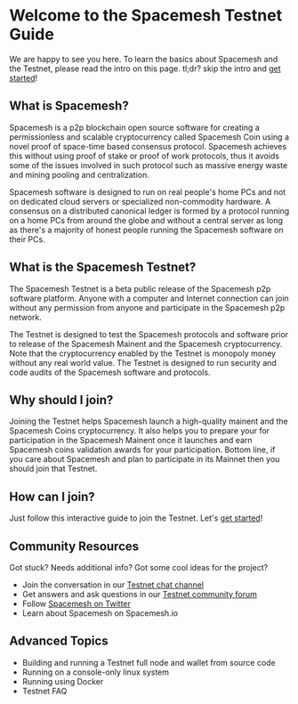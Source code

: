 # Welcome to the Spacemesh Testnet Guide

We are happy to see you here. To learn the basics about Spacemesh and the Testnet, please read the intro on this page. tl;dr? skip the intro and [get started](install.md)!

## What is Spacemesh?
Spacemesh is a p2p blockchain open source software for creating a permissionless and scalable cryptocurrency called Spacemesh Coin using a novel proof of space-time based consensus protocol. Spacemesh achieves this without using proof of stake or proof of work protocols, thus it avoids some of the issues involved in such protocol such as massive energy waste and mining pooling and centralization.

Spacemesh software is designed to run on real people's home PCs and not on dedicated cloud servers or specialized non-commodity hardware. A consensus on a distributed canonical ledger is formed by a protocol running on a home PCs from around the globe and without a central server as long as there's a majority of honest people running the Spacemesh software on their PCs.

## What is the Spacemesh Testnet?
The Spacemesh Testnet is a beta public release of the Spacemesh p2p software platform. Anyone with a computer and Internet connection can join without any permission from anyone and participate in the Spacemesh p2p network.

The Testnet is designed to test the Spacemesh protocols and software prior to release of the Spacemesh Mainent and the Spacemesh cryptocurrency. Note that the cryptocurrency enabled by the Testnet is monopoly money without any real world value. The Testnet is designed to run security and code audits of the Spacemesh software and protocols.

## Why should I join?
Joining the Testnet helps Spacemesh launch a high-quality mainent and the Spacemesh Coins cryptocurrency. It also helps you to prepare your for participation in the Spacemesh Mainent once it launches and earn Spacemesh coins validation awards for your participation. Bottom line, if you care about Spacemesh and plan to participate in its Mainnet then you should join that Testnet.

## How can I join?
Just follow this interactive guide to join the Testnet. Let's [get started](install.md)!

## Community Resources
Got stuck? Needs additional info? Got some cool ideas for the project?
- Join the conversation in our [Testnet chat channel](https://gitter.im/spacemesh-os/testnet)
- Get answers and ask questions in our [Testnet community forum](https://community.spacemesh.io)
- Follow [Spacemesh on Twitter](https://twitter.com/teamspacemesh)
- Learn about Spacemesh on Spacemesh.io

## Advanced Topics
- Building and running a Testnet full node and wallet from source code
- Running on a console-only linux system
- Running using Docker
- Testnet FAQ
